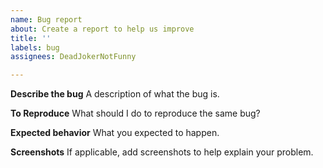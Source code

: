 ```yaml
---
name: Bug report
about: Create a report to help us improve
title: ''
labels: bug
assignees: DeadJokerNotFunny

---
```


**Describe the bug**
A description of what the bug is.

**To Reproduce**
What should I do to reproduce the same bug?

**Expected behavior**
What you expected to happen.

**Screenshots**
If applicable, add screenshots to help explain your problem.
